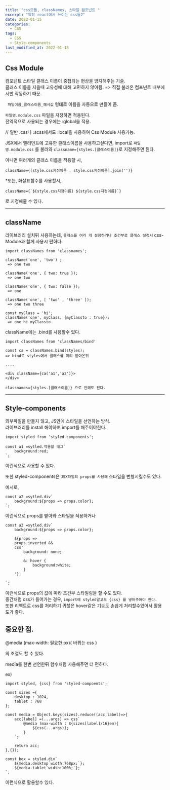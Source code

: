 ```yaml
---
title: "css모듈, classNames, 스타일 컴포넌트 "
excerpt: "특히 react에서 쓰이는 css들2"
date: 2022-01-15
categories:
  - CSS
tags:
  - CSS
  - Style-components
last_modified_at: 2022-01-18
---
```


## Css Module

컴포넌트 스타일 클래스 이름이 중첩되는 현상을 방지해주는 기술.  
클래스 이름을 지을때 고유성에 대해 고민하지 않아됨. => 직접 불러온 컴포넌트 내부에서만 작동하기 때문.

` 파일이름_클래스이름_해시값`
형태로 이름을 자동으로 만들어 줌.

`파일명.module.css` 파일을 저장하면 적용된다.  
전역적으로 사용되는 경우에는 :global을 적용.

// 일반 .css나 .scss에서도 :local을 사용하여 Css Module 사용가능.

JSX에서 엘리먼트에 고유한 클래스이름을 사용하고싶다면, import로 `파일명.module.css` 를 불러와 `classname={styles.[클래스이름]}`로 지정해주면 된다.

아니면 여러개의 클래스 이름을 적용할 시,

```
className={[style.css지정이름 , style.css지정이름].join('')}
```

\*또는, 화살표함수를 사용할시,

```
className={`${style.css지정이름} ${style.css지정이름}`}
```

로 지정해줄 수 있다.

---

## className

라이브러리 설치뒤 사용하는데, `클래스를 여러 개 설정하거나 조건부로 클래스 설정시` css-Module과 함께 사용시 편하다.

```
import classNames from 'classnames';

className('one', 'two') ;
 => one two

className('one', { two: true });
 => one two

className('one', { two: false });
 => one

className('one', [ 'two' , 'three' ]);
 => one two three

const myClass = 'hi';
className('one', myClass, {myClassto : true});
 => one hi myClassto

```

className에는 .bind를 사용할수 있다.

```
import classNames from 'classNames/bind'

const ca = classNames.bind(styles);
=> bind로 styles에서 클래스를 미리 받아온뒤

....

<div className={ca('a1','a2')}>
</div>

classnames={styles.[클래스이름]} 으로 안해도 된다.

```

---

## Style-components

외부파일을 만들지 않고, JS안에 스타일을 선언하는 방식.  
라이브러리를 install 해야하며 import를 해주어야한다.

```
import styled from 'styled-components';

const a1 =sytled.적용할 태그`
    background:red;
`;
```

이런식으로 사용할 수 있다.

또한 styled-components은 `JSX파일의 props를 사용해` 스타일을 변형시킬수도 있다.

예시로,

```
const a2 =sytled.div`
    background:${props => props.color};
`;
```

이런식으로 props를 받아와 스타일을 적용하거나

```
const a2 =sytled.div`
    background:${props => props.color};

    ${props =>
    props.inverted &&
    css'
        background: none;

        &: hover {
            background:white;
        }
    '};

`;
```

이런식으로 props의 값에 따라 조건부 스타일링을 할 수도 있다.  
중간처럼 css가 들어가는 경우, `import에 styled말고도 {css} 를 넣어주어야 한다.`  
또한 리엑트로 css를 처리하기 귀찮은 hover같은 기능도 손쉽게 처리할수있어서 활용도가 좋다.

## 중요한 점.

@media (max-width: 필요한 px){
바뀌는 css
}

의 조절도 할 수 있다.

media를 한번 선언한뒤 함수처럼 사용해주면 더 편하다.

ex)

```
import styled, {css} from 'styled-compoents';

const sizes ={
    desktop : 1024,
    tablet : 768
};

const media = Object.keys(sizes).reduce((acc,label)=>{
    acc[label] =(...args) => css`
        @media (max-width : ${sizes[label]/16}em){
            ${css(...args)};
        }
    `;

    return acc;
},{});

const box = styled.div`
    ${media.desktop`width:768px;`};
    ${media.tablet`width:100%;`};
`;

```

이런식으로 활용할수 있다.
